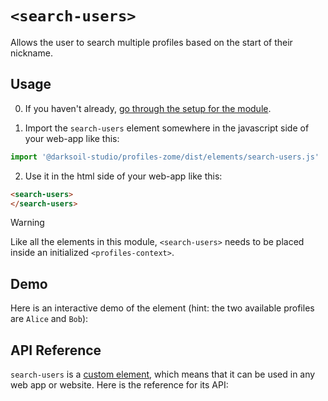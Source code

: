 # `<search-users>`

Allows the user to search multiple profiles based on the start of their nickname.

## Usage

0. If you haven't already, [go through the setup for the module](/setup).

1. Import the `search-users` element somewhere in the javascript side of your web-app like this:

```js
import '@darksoil-studio/profiles-zome/dist/elements/search-users.js'
```

2. Use it in the html side of your web-app like this:

```html
<search-users>
</search-users>
```

> [!WARNING]
> Like all the elements in this module, `<search-users>` needs to be placed inside an initialized `<profiles-context>`.

## Demo

Here is an interactive demo of the element (hint: the two available profiles are `Alice` and `Bob`):

<element-demo>
</element-demo>

<script setup>
import { onMounted } from 'vue'
import {
  ProfilesZomeMock,
  demoProfiles,
} from "../../ui/src/mocks.ts";
import { ProfilesStore } from "../../ui/src/profiles-store.ts";
import { ProfilesClient } from "../../ui/src/profiles-client.ts";
import { decodeHashFromBase64, encodeHashToBase64 } from '@holochain/client';
import { render } from 'lit';
import { html, unsafeStatic } from "lit/static-html.js";

onMounted(async () => {
  // Elements need to be imported on the client side, not the SSR side
  // Reference: https://vitepress.dev/guide/ssr-compat#importing-in-mounted-hook
  await import('@api-viewer/docs/lib/api-docs.js');
  await import('@api-viewer/demo/lib/api-demo.js');
  await import('../../ui/src/elements/profiles-context.ts');
  await import('../../ui/src/elements/search-users.ts');

  const profiles = await demoProfiles();
  const mock = new ProfilesZomeMock(profiles, Array.from(profiles.keys())[0]);
  const client = new ProfilesClient(mock, "lobby");
  const store = new ProfilesStore(client);
    
  render(html`
    <profiles-context .store=${store}>
      <api-demo src="custom-elements.json" only="search-users" exclude-knobs="profilesProvider">
        <template data-element="search-users" data-target="host">
          <search-users style="height: 250px; width: 500px; display: flex">
          </search-users>
        </template>
      </api-demo>
    </profiles-context>`,
    document.querySelector('element-demo')
  );
});

</script>

## API Reference

`search-users` is a [custom element](https://web.dev/articles/custom-elements-v1), which means that it can be used in any web app or website. Here is the reference for its API:

<api-docs src="custom-elements.json" only="search-users">
</api-docs>
